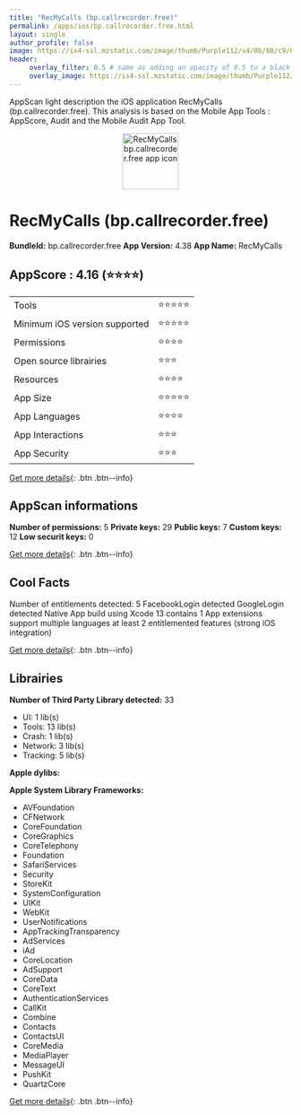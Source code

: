 ```yaml
---
title: "RecMyCalls (bp.callrecorder.free)"
permalink: /apps/ios/bp.callrecorder.free.html
layout: single
author_profile: false
image: https://is4-ssl.mzstatic.com/image/thumb/Purple112/v4/0b/80/c9/0b80c9b0-8e89-85f9-7f08-b03dafa44d3a/AppIcon-0-0-1x_U007emarketing-0-7-0-sRGB-85-220.png/512x512bb.jpg
header: 
     overlay_filter: 0.5 # same as adding an opacity of 0.5 to a black background
     overlay_image: https://is4-ssl.mzstatic.com/image/thumb/Purple112/v4/0b/80/c9/0b80c9b0-8e89-85f9-7f08-b03dafa44d3a/AppIcon-0-0-1x_U007emarketing-0-7-0-sRGB-85-220.png/512x512bb.jpg
---
```

AppScan light description the iOS application RecMyCalls (bp.callrecorder.free). This analysis is based on the Mobile App Tools : AppScore, Audit and the Mobile Audit App Tool.

  
  
<div style="text-align: center;"><img src="https://is4-ssl.mzstatic.com/image/thumb/Purple112/v4/0b/80/c9/0b80c9b0-8e89-85f9-7f08-b03dafa44d3a/AppIcon-0-0-1x_U007emarketing-0-7-0-sRGB-85-220.png/512x512bb.jpg" width="100" height="100" alt="RecMyCalls bp.callrecorder.free app icon"></div>  
  
# RecMyCalls (bp.callrecorder.free)

**BundleId:** bp.callrecorder.free
**App Version:** 4.38
**App Name:** RecMyCalls


## AppScore : 4.16 (⭐️⭐️⭐️⭐️) 

<table>
<tr><td> Tools </td><td> ⭐️⭐️⭐️⭐️⭐️ </td></tr>
<tr><td> Minimum iOS version supported </td><td> ⭐️⭐️⭐️⭐️⭐️ </td></tr>
<tr><td> Permissions </td><td> ⭐️⭐️⭐️⭐️ </td></tr>
<tr><td> Open source librairies </td><td> ⭐️⭐️⭐️ </td></tr>
<tr><td> Resources </td><td> ⭐️⭐️⭐️⭐️ </td></tr>
<tr><td> App Size </td><td> ⭐️⭐️⭐️⭐️⭐️ </td></tr>
<tr><td> App Languages </td><td> ⭐️⭐️⭐️⭐️ </td></tr>
<tr><td> App Interactions </td><td> ⭐️⭐️⭐️ </td></tr>
<tr><td> App Security </td><td> ⭐️⭐️⭐️ </td></tr>
</table>

[Get more details](/pricing.html){: .btn .btn--info}  
  
## AppScan informations 

**Number of permissions:** 5
**Private keys:** 29
**Public keys:** 7
**Custom keys:** 12
**Low securit keys:** 0
  
[Get more details](/pricing.html){: .btn .btn--info}

## Cool Facts

Number of entitlements detected: 5
FacebookLogin detected
GoogleLogin detected
Native App
build using Xcode 13
contains 1 App extensions
support multiple languages
at least 2 entitlemented features (strong iOS integration)
  
[Get more details](/pricing.html){: .btn .btn--info}

## Librairies 
**Number of Third Party Library detected:** 33
- UI: 1 lib(s)
- Tools: 13 lib(s)
- Crash: 1 lib(s)
- Network: 3 lib(s)
- Tracking: 5 lib(s)

**Apple dylibs:**


**Apple System Library Frameworks:**
- AVFoundation
- CFNetwork
- CoreFoundation
- CoreGraphics
- CoreTelephony
- Foundation
- SafariServices
- Security
- StoreKit
- SystemConfiguration
- UIKit
- WebKit
- UserNotifications
- AppTrackingTransparency
- AdServices
- iAd
- CoreLocation
- AdSupport
- CoreData
- CoreText
- AuthenticationServices
- CallKit
- Combine
- Contacts
- ContactsUI
- CoreMedia
- MediaPlayer
- MessageUI
- PushKit
- QuartzCore


  
[Get more details](/pricing.html){: .btn .btn--info}

